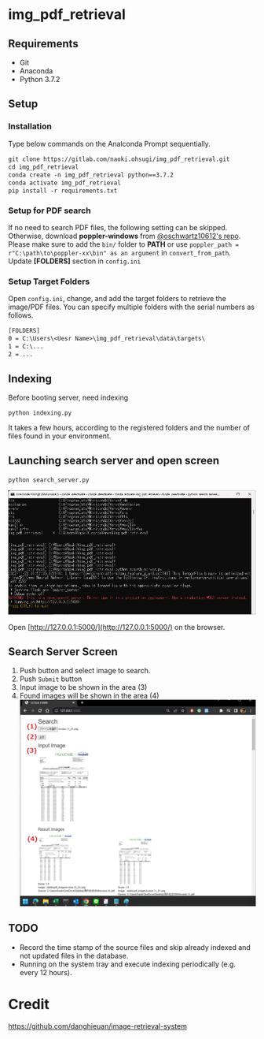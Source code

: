 # img_pdf_retrieval

## Requirements
- Git
- Anaconda
- Python 3.7.2

## Setup

### Installation
Type below commands on the Analconda Prompt sequentially.
```
git clone https://gitlab.com/naoki.ohsugi/img_pdf_retrieval.git
cd img_pdf_retrieval
conda create -n img_pdf_retrieval python==3.7.2
conda activate img_pdf_retrieval
pip install -r requirements.txt
```

### Setup for PDF search
If no need to search PDF files, the following setting can be skipped. Otherwise, download **poppler-windows** from [@oschwartz10612's repo](https://github.com/oschwartz10612/poppler-windows/releases/).
Please make sure to add the `bin/` folder to **PATH** or use `poppler_path = r"C:\path\to\poppler-xx\bin" as an argument` in `convert_from_path`.
Update **[FOLDERS]** section in `config.ini`

### Setup Target Folders
Open `config.ini`, change, and add the target folders to retrieve the image/PDF files. You can specify multiple folders with the serial numbers as follows.

```
[FOLDERS]
0 = C:\Users\<Uesr Name>\img_pdf_retrieval\data\targets\
1 = C:\...
2 = ...
```

## Indexing
Before booting server, need indexing 
```
python indexing.py
```

It takes a few hours, according to the registered folders and the number of files found in your environment.

## Launching search server and open screen
```
python search_server.py
```
![search_server_commandline.png](./images/search_server_commandline.png)

Open [http://127.0.0.1:5000/](http://127.0.0.1:5000/) on the browser.

## Search Server Screen
 1. Push button and select image to search.
 2. Push `Submit` button
 3. Input image to be shown in the area (3)
 4. Found images will be shown in the area (4)
![search_server_screen.png](./images/search_server_screen.png)

## TODO
 - Record the time stamp of the source files and skip already indexed and not updated files in the database.
 - Running on the system tray and execute indexing periodically (e.g. every 12 hours).

# Credit
https://github.com/danghieuan/image-retrieval-system
